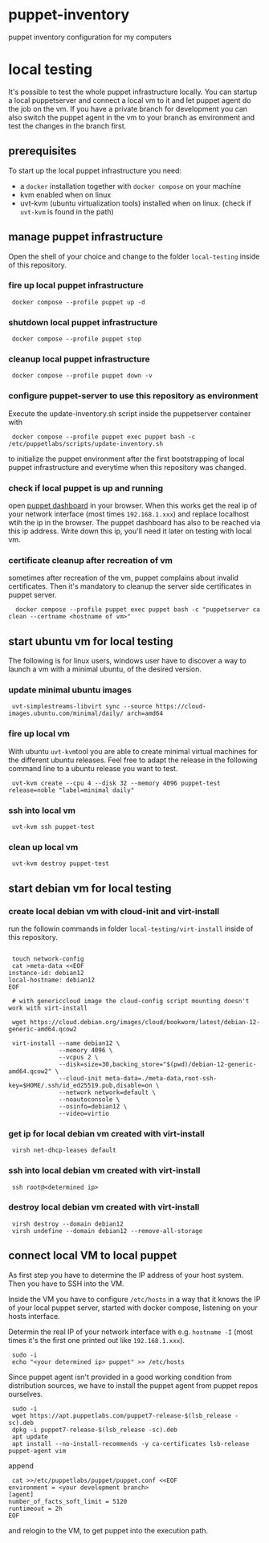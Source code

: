 # puppet-inventory
puppet inventory configuration for my computers

# local testing
It's possible to test the whole puppet infrastructure locally. You can
startup a local puppetserver and connect a local vm to it and let puppet
agent do the job on the vm. If you have a private branch for development
you can also switch the puppet agent in the vm to your branch as environment
and test the changes in the branch first.

## prerequisites
To start up the local puppet infrastructure you need:
* a `docker` installation together with `docker compose` on your machine
* kvm enabled when on linux
* uvt-kvm (ubuntu virtualization tools) installed when on linux. (check if
  `uvt-kvm` is found in the path)

## manage puppet infrastructure
Open the shell of your choice and change to the folder `local-testing` inside
of this repository.

### fire up local puppet infrastructure
```shell
 docker compose --profile puppet up -d
```

### shutdown local puppet infrastructure
```shell
 docker compose --profile puppet stop
```

### cleanup local puppet infrastructure
```shell
 docker compose --profile puppet down -v
```

### configure puppet-server to use this repository as environment
Execute the update-inventory.sh script inside the puppetserver container with

```shell
 docker compose --profile puppet exec puppet bash -c /etc/puppetlabs/scripts/update-inventory.sh
```

to initialize the puppet environment after the first bootstrapping
of local puppet infrastructure and everytime when this repository
was changed.

### check if local puppet is up and running
open [puppet dashboard](http://localhost:8088) in your browser. When this
works get the real ip of your network interface (most times `192.168.1.xxx`)
and replace localhost wtih the ip in the browser. The puppet dashboard has
also to be reached via this ip address. Write down this ip, you'll need it
later on testing with local vm.

### certificate cleanup after recreation of vm
sometimes after recreation of the vm, puppet complains about invalid certificates.
Then it's mandatory to cleanup the server side certificates in puppet server.

```shell
  docker compose --profile puppet exec puppet bash -c "puppetserver ca clean --certname <hostname of vm>"
```

## start ubuntu vm for local testing
The following is for linux users, windows user have to discover a way to
launch a vm with a minimal ubuntu, of the desired version.

### update minimal ubuntu images
```shell
 uvt-simplestreams-libvirt sync --source https://cloud-images.ubuntu.com/minimal/daily/ arch=amd64
```

### fire up local vm
With ubuntu `uvt-kvm`tool you are able to create minimal virtual machines for the
different ubuntu releases. Feel free to adapt the release in the following command line
to a ubuntu release you want to test.

```shell
 uvt-kvm create --cpu 4 --disk 32 --memory 4096 puppet-test release=noble "label=minimal daily"
```

### ssh into local vm
```shell
 uvt-kvm ssh puppet-test
```

### clean up local vm

```shell
 uvt-kvm destroy puppet-test
```

## start debian vm for local testing

### create local debian vm with cloud-init and virt-install
run the followin commands in folder `local-testing/virt-install` inside
of this repository.

```shell

 touch network-config
 cat >meta-data <<EOF
instance-id: debian12
local-hostname: debian12
EOF

 # with genericcloud image the cloud-config script mounting doesn't work with virt-install
 
 wget https://cloud.debian.org/images/cloud/bookworm/latest/debian-12-generic-amd64.qcow2

 virt-install --name debian12 \
              --memory 4096 \
              --vcpus 2 \
              --disk=size=30,backing_store="$(pwd)/debian-12-generic-amd64.qcow2" \
              --cloud-init meta-data=./meta-data,root-ssh-key=$HOME/.ssh/id_ed25519.pub,disable=on \
              --network network=default \
              --noautoconsole \
              --osinfo=debian12 \
              --video=virtio
```

### get ip for local debian vm created with virt-install
```shell
 virsh net-dhcp-leases default
 ```

### ssh into local debian vm created with virt-install
```shell
 ssh root@<determined ip>
```

### destroy local debian vm created with virt-install
```shell
 virsh destroy --domain debian12
 virsh undefine --domain debian12 --remove-all-storage
```

## connect local VM to local puppet
As first step you have to determine the IP address of your host system.
Then you have to SSH into the VM.

Inside the VM you have to configure `/etc/hosts` in a way that it knows the IP of your local
puppet server, started with docker compose, listening on your hosts interface.

Determin the real IP of your network interface with e.g. `hostname -I` (most times it's the
first one printed out like `192.168.1.xxx`).

```shell
 sudo -i
 echo "<your determined ip> puppet" >> /etc/hosts
```

Since puppet agent isn't provided in a good working condition from distribution sources,
we have to install the puppet agent from puppet repos ourselves.

```shell
 sudo -i
 wget https://apt.puppetlabs.com/puppet7-release-$(lsb_release -sc).deb
 dpkg -i puppet7-release-$(lsb_release -sc).deb
 apt update
 apt install --no-install-recommends -y ca-certificates lsb-release puppet-agent vim
```

append

```
 cat >>/etc/puppetlabs/puppet/puppet.conf <<EOF
environment = <your development branch>
[agent]
number_of_facts_soft_limit = 5120
runtimeout = 2h
EOF
```

and relogin to the VM, to get puppet into the execution path.

